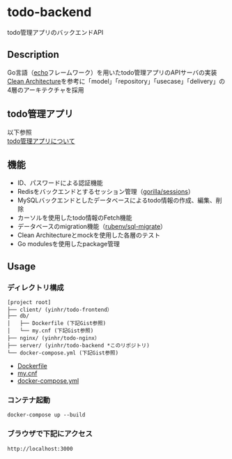 # todo-backend
todo管理アプリのバックエンドAPI

## Description
Go言語（[echo](https://echo.labstack.com/)フレームワーク）を用いたtodo管理アプリのAPIサーバの実装  
[Clean Architecture](https://medium.com/hackernoon/golang-clean-archithecture-efd6d7c43047)を参考に「model」「repository」「usecase」「delivery」の4層のアーキテクチャを採用

## todo管理アプリ
以下参照  
[todo管理アプリについて](https://www.notion.so/prmcy/ToDo-14f83b283c4b4bd088ee9f11ebe5be13)

## 機能
* ID、パスワードによる認証機能
* Redisをバックエンドとするセッション管理（[gorilla/sessions](https://github.com/gorilla/sessions)）
* MySQLバックエンドとしたデータベースによるtodo情報の作成、編集、削除
* カーソルを使用したtodo情報のFetch機能
* データベースのmigration機能（[rubenv/sql-migrate](https://github.com/rubenv/sql-migrate)）
* Clean Architectureとmockを使用した各層のテスト
* Go modulesを使用したpackage管理

## Usage

### ディレクトリ構成
```
[project root]
├── client/ (yinhr/todo-frontend）
├── db/
│   ├── Dockerfile (下記Gist参照)
│   └── my.cnf (下記Gist参照)
├── nginx/ (yinhr/todo-nginx）
├── server/ (yinhr/todo-backend *このリポジトリ)
└── docker-compose.yml (下記Gist参照)
```
* [Dockerfile](https://gist.github.com/yinhr/3ff5456bc9859af9de7bde2923b84f94)
* [my.cnf](https://gist.github.com/yinhr/ee5fe7dc88831de8f5994447c89cff93)
* [docker-compose.yml](https://gist.github.com/yinhr/bfe1c20f700df5fca2a44ad18f7f3102)

### コンテナ起動
```
docker-compose up --build
```

### ブラウザで下記にアクセス
```
http://localhost:3000
```

